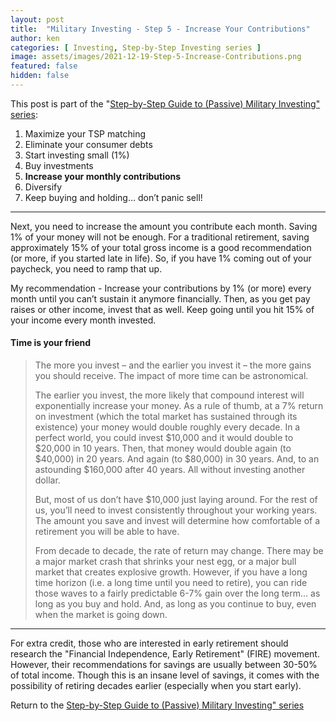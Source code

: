 ```yaml
---
layout: post
title:  "Military Investing - Step 5 - Increase Your Contributions"
author: ken
categories: [ Investing, Step-by-Step Investing series ]
image: assets/images/2021-12-19-Step-5-Increase-Contributions.png
featured: false
hidden: false
---
```


This post is part of the "[Step-by-Step Guide to (Passive) Military Investing" series](https://www.militaryinvestor.org/Step-by-Step-Guide-to-Passive-Military-Investing/):

1. Maximize your TSP matching
2. Eliminate your consumer debts
3. Start investing small (1%)
4. Buy investments
5. **Increase your monthly contributions**
6. Diversify
7. Keep buying and holding… don’t panic sell!

---------

Next, you need to increase the amount you contribute each month. Saving 1% of your money will not be enough. For a traditional retirement, saving approximately 15% of your total gross income is a good recommendation (or more, if you started late in life). So, if you have 1% coming out of your paycheck, you need to ramp that up.

My recommendation - Increase your contributions by 1% (or more) every month until you can’t sustain it anymore financially. Then, as you get pay raises or other income, invest that as well. Keep going until you hit 15% of your income every
month invested.

#### Time is your friend
> The more you invest – and the earlier you invest it – the more gains you should receive. The impact of more time can be astronomical. 
>
> The earlier you invest, the more likely that compound interest will exponentially increase your money. As a rule of thumb, at a 7% return on investment (which the total market has sustained through its existence) your money would double roughly every decade. In a perfect world, you could invest $10,000 and it would double to $20,000 in 10 years. Then, that money would double again (to $40,000) in 20 years. And again (to $80,000) in 30 years. And, to an astounding $160,000 after 40 years. All without investing another dollar.
>
> But, most of us don’t have $10,000 just laying around. For the rest of us, you’ll need to invest consistently throughout your working years. The amount you save and invest will determine how comfortable of a retirement you will be able to have.
>
> From decade to decade, the rate of return may change. There may be a major market crash that shrinks your nest egg, or a major bull market that creates explosive growth. However, if you have a long time horizon (i.e. a long time until you need to retire), you can ride those waves to a fairly predictable 6-7% gain over the long term… as long as you buy and hold. And, as long as you continue to buy, even when the market is going down.

-------

For extra credit, those who are interested in early retirement should research the "Financial Independence, Early Retirement" (FIRE) movement.  However, their recommendations for savings are usually between 30-50% of total income.  Though this is an insane level of savings, it comes with the possibility of retiring decades earlier (especially when you start early).

Return to the [Step-by-Step Guide to (Passive) Military Investing" series](https://www.militaryinvestor.org/Step-by-Step-Guide-to-Passive-Military-Investing/#step-5)
